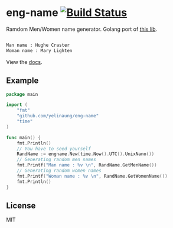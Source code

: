 eng-name  [![Build Status](https://travis-ci.org/yelinaung/eng-name.svg?branch=master)](https://travis-ci.org/yelinaung/eng-name)
=============

Ramdom Men/Women name generator. Golang port of [this lib](https://github.com/Zwenexsys/eng_name).

```bash

Man name : Hughe Craster
Woman name : Mary Lighten

```

View the [docs](https://godoc.org/github.com/yelinaung/eng-name). 

Example
-------

```go
package main

import (
	"fmt"
	"github.com/yelinaung/eng-name"
	"time"
)

func main() {
	fmt.Println()
	// You have to seed yourself
	RandName := engname.New(time.Now().UTC().UnixNano())
	// Generating random men names
	fmt.Printf("Man name : %v \n", RandName.GetMenName())
	// Generating random women names
	fmt.Printf("Woman name : %v \n", RandName.GetWomenName())
	fmt.Println()
}
```

License
-------
MIT
